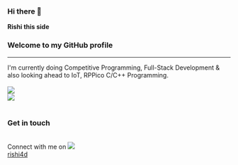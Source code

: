 ### Hi there 👋
<b>Rishi this side</b>

<h3>Welcome to my GitHub profile</h3>
<hr>
I'm currently doing Competitive Programming, Full-Stack Development & also looking ahead to IoT, RPPico C/C++ Programming.<br><br>
<a href='https://www.codechef.com/users/rishi_26'><img src="https://img.shields.io/badge/Codechef-%23B92B27.svg?&style=for-the-badge&logo=Codechef&logoColor=white"/></a>
<br>
<a href='https://www.hackerrank.com/rishi4d'><img src="https://img.shields.io/badge/-Hackerrank-2EC866?style=for-the-badge&logo=HackerRank&logoColor=white"/></a>
<br><br>
<h3>Get in touch</h3>
<br>
Connect with me on
<a href='https://www.linkedin.com/in/rishi4d/'><img src="https://img.shields.io/badge/LinkedIn-0077B5?style=for-the-badge&logo=linkedin&logoColor=white"/></a>
<br>
<a href='rishi4d.in'>rishi4d</a>
<!--
**rishi4d/rishi4d** is a ✨ _special_ ✨ repository because its `README.md` (this file) appears on your GitHub profile.

Here are some ideas to get you started:

- 🔭 I’m currently working on ...
- 🌱 I’m currently learning ...
- 👯 I’m looking to collaborate on ...
- 🤔 I’m looking for help with ...
- 💬 Ask me about ...
- 📫 How to reach me: ...
- 😄 Pronouns: ...
- ⚡ Fun fact: ...
-->
